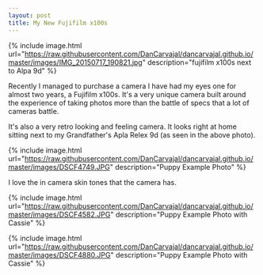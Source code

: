 ```yaml
---
layout: post
title: My New Fujifilm x100s
---
```

{% include image.html url="https://raw.githubusercontent.com/DanCarvajal/dancarvajal.github.io/master/images/IMG_20150717_190821.jpg" description="fujifilm x100s next to Alpa 9d" %}

Recently I managed to purchase a camera I have had my eyes one for almost two years, a Fujifilm x100s. It's a very unique camera built around the experience of taking photos more than the battle of specs that a lot of cameras battle.

It's also a very retro looking and feeling camera. It looks right at home sitting next to my Grandfather's Apla Relex 9d (as seen in the above photo).

{% include image.html url="https://raw.githubusercontent.com/DanCarvajal/dancarvajal.github.io/master/images/DSCF4749.JPG" description="Puppy Example Photo" %}

I love the in camera skin tones that the camera has.

{% include image.html url="https://raw.githubusercontent.com/DanCarvajal/dancarvajal.github.io/master/images/DSCF4582.JPG" description="Puppy Example Photo with Cassie" %}



{% include image.html url="https://raw.githubusercontent.com/DanCarvajal/dancarvajal.github.io/master/images/DSCF4880.JPG" description="Puppy Example Photo with Cassie" %}
